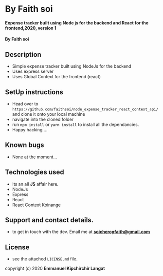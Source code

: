 # By Faith soi

#### Expense tracker built using Node js for the backend and React for the frontend,**2020, version 1**

#### By **Faith soi**

## Description
* Simple expense tracker built using NodeJs for the backend
* Uses express server
* Uses Global Context for the frontend (react)

## SetUp instructions
* Head over to `https://github.com/faithsoi/node_expense_tracker_react_context_api/` and clone it onto your local machine 
* navigate into the cloned folder
* run `npm install` or `yarn install` to install all the dependancies.
* Happy hacking....

## Known bugs
* None at the moment...

## Technologies used
* Its an all **JS** affair here.
* NodeJs 
* Express 
* React 
* React Context Koinange

## Support and contact details.
* to get in touch with the dev. Email me at **soicheropfaith@gmail.com**

## License
* see the attached `LICENSE.md` file.


copyright (c) 2020 **Emmanuel Kipchirchir Langat**
